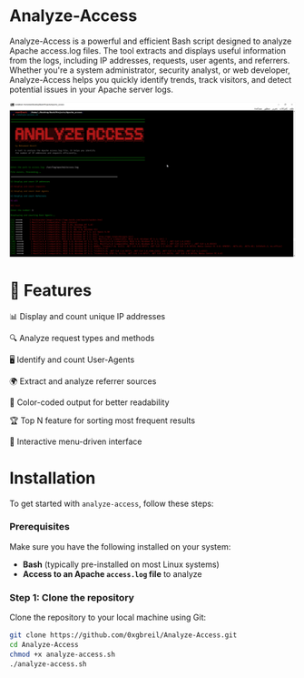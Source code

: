 # Analyze-Access

Analyze-Access is a powerful and efficient Bash script designed to analyze Apache access.log files. The tool extracts and displays useful information from the logs, including IP addresses, requests, user agents, and referrers. Whether you're a system administrator, security analyst, or web developer, Analyze-Access helps you quickly identify trends, track visitors, and detect potential issues in your Apache server logs.


![Analyze Access Screenshot 4](images/analyze-access8.png)


# 🚀 Features

📊 Display and count unique IP addresses

🔍 Analyze request types and methods

🖥️ Identify and count User-Agents

🌍 Extract and analyze referrer sources

🎨 Color-coded output for better readability

🏆 Top N feature for sorting most frequent results

🔄 Interactive menu-driven interface
# Installation

To get started with `analyze-access`, follow these steps:

### Prerequisites

Make sure you have the following installed on your system:
- **Bash** (typically pre-installed on most Linux systems)
- **Access to an Apache `access.log` file** to analyze

### Step 1: Clone the repository

Clone the repository to your local machine using Git:

```bash
git clone https://github.com/0xgbreil/Analyze-Access.git
cd Analyze-Access
chmod +x analyze-access.sh
./analyze-access.sh
````
